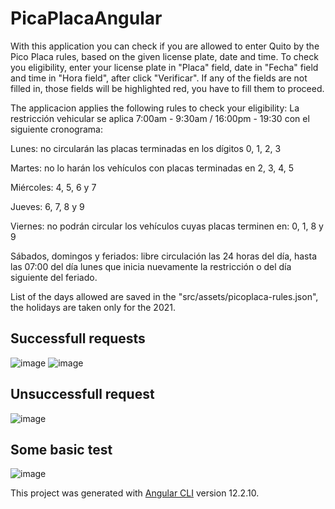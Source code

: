 # PicaPlacaAngular

With this application you can check if you are allowed to enter Quito by the Pico Placa rules, based on the given license plate, date and time.
To check you eligibility, enter your license plate in "Placa" field, date in "Fecha" field and time in "Hora field", after click "Verificar".
If any of the fields are not filled in, those fields will be highlighted red, you have to fill them to proceed.

The applicacion applies the following rules to check your eligibility:
La restricción vehicular se aplica 7:00am - 9:30am / 16:00pm - 19:30 con el siguiente cronograma:

Lunes: no circularán las placas terminadas en los dígitos 0, 1, 2, 3

Martes: no lo harán los vehículos con placas terminadas en 2, 3, 4, 5

Miércoles: 4, 5, 6 y 7

Jueves: 6, 7, 8 y 9

Viernes: no podrán circular los vehículos cuyas placas terminen en: 0, 1, 8 y 9

Sábados, domingos y feriados: libre circulación las 24 horas del día, hasta las 07:00 del día lunes que inicia nuevamente la restricción o del día siguiente del feriado.

List of the days allowed are saved in the "src/assets/picoplaca-rules.json", the holidays are taken only for the 2021.

## Successfull requests
![image](https://user-images.githubusercontent.com/45239725/137965000-d631b137-b935-4df9-8ca0-bbab056c14a2.png)
![image](https://user-images.githubusercontent.com/45239725/137965017-b31ca50c-26d9-475a-a81e-40ab7f9f61a3.png)

## Unsuccessfull request
![image](https://user-images.githubusercontent.com/45239725/137965067-a81ae0b3-7283-4e97-a663-e72b3dcb2561.png)

## Some basic test
![image](https://user-images.githubusercontent.com/45239725/137965326-a8dbfed1-fa3f-4651-ae7d-551095c7d724.png)

This project was generated with [Angular CLI](https://github.com/angular/angular-cli) version 12.2.10.
